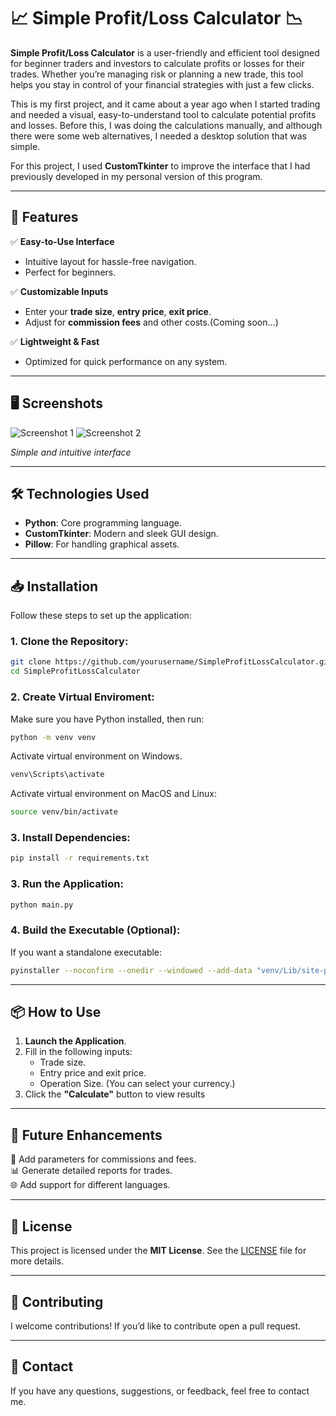 # 📈 Simple Profit/Loss Calculator 📉

**Simple Profit/Loss Calculator** is a user-friendly and efficient tool designed for beginner traders and investors to calculate profits or losses for their trades. Whether you’re managing risk or planning a new trade, this tool helps you stay in control of your financial strategies with just a few clicks.

This is my first project, and it came about a year ago when I started trading and needed a visual, easy-to-understand tool to calculate potential profits and losses. Before this, I was doing the calculations manually, and although there were some web alternatives, I needed a desktop solution that was simple.

For this project, I used **CustomTkinter** to improve the interface that I had previously developed in my personal version of this program.

---

## 🌟 Features

✅ **Easy-to-Use Interface**  
- Intuitive layout for hassle-free navigation.  
- Perfect for beginners.  

✅ **Customizable Inputs**  
- Enter your **trade size**, **entry price**, **exit price**.
- Adjust for **commission fees** and other costs.(Coming soon...)

✅ **Lightweight & Fast**  
- Optimized for quick performance on any system.  

---

## 🖥️ Screenshots

![Screenshot 1](Assets/screenshot1.png)
![Screenshot 2](Assets/screenshot2.png) 

*Simple and intuitive interface*  

---

## 🛠️ Technologies Used

- **Python**: Core programming language.  
- **CustomTkinter**: Modern and sleek GUI design.  
- **Pillow**: For handling graphical assets.  

---

## 📥 Installation

Follow these steps to set up the application:

### 1. Clone the Repository:
```bash
git clone https://github.com/yourusername/SimpleProfitLossCalculator.git
cd SimpleProfitLossCalculator
```

### 2. Create Virtual Enviroment:
Make sure you have Python installed, then run:
```bash
python -m venv venv
```
Activate virtual environment on Windows.
```bash
venv\Scripts\activate
```
Activate virtual environment on MacOS and Linux:
```bash
source venv/bin/activate
```

### 3. Install Dependencies:
```bash
pip install -r requirements.txt
```

### 3. Run the Application:
```bash
python main.py
```

### 4. Build the Executable (Optional):
If you want a standalone executable:
```bash
pyinstaller --noconfirm --onedir --windowed --add-data "venv/Lib/site-packages/customtkinter;customtkinter/" --add-data "Assets;Assets" --icon "Assets/icon.ico" -n "P&L Calculator" main.py
```

---

## 📦 How to Use

1. **Launch the Application**.  
2. Fill in the following inputs:
   - Trade size.  
   - Entry price and exit price. 
   - Operation Size. (You can select your currency.)    
3. Click the **"Calculate"** button to view results

   

---

## 🚧 Future Enhancements

📝 Add parameters for commissions and fees.  
📊 Generate detailed reports for trades.  
🌐 Add support for different languages.  

---

## 📄 License

This project is licensed under the **MIT License**. See the [LICENSE](LICENSE) file for more details.

---

## 🤝 Contributing

I welcome contributions! If you’d like to contribute open a pull request. 

---

## 📧 Contact

If you have any questions, suggestions, or feedback, feel free to contact me.
